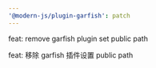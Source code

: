```yaml
---
'@modern-js/plugin-garfish': patch
---
```


feat: remove garfish plugin set public path

feat: 移除 garfish 插件设置 public path
